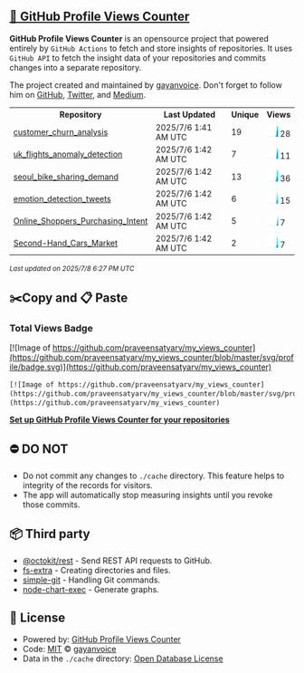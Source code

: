 ## [🚀 GitHub Profile Views Counter](https://github.com/gayanvoice/github-profile-views-counter)
**GitHub Profile Views Counter** is an opensource project that powered entirely by  `GitHub Actions` to fetch and store insights of repositories.
It uses `GitHub API` to fetch the insight data of your repositories and commits changes into a separate repository.

The project created and maintained by [gayanvoice](https://github.com/gayanvoice). Don't forget to follow him on [GitHub](https://github.com/gayanvoice), [Twitter](https://twitter.com/gayanvoice), and [Medium](https://gayanvoice.medium.com/).

<table>
	<tr>
		<th>
			Repository
		</th>
		<th>
			Last Updated
		</th>
		<th>
			Unique
		</th>
		<th>
			Views
		</th>
	</tr>
	<tr>
		<td>
			<a href="https://github.com/praveensatyarv/my_views_counter/tree/master/readme/977643454/year.md">
				customer_churn_analysis
			</a>
		</td>
		<td>
			2025/7/6 1:41 AM UTC
		</td>
		<td>
			19
		</td>
		<td>
			<img alt="Response time graph" src="https://github.com/praveensatyarv/my_views_counter/raw/master/graph/977643454/small/year.png" height="20"> 28
		</td>
	</tr>
	<tr>
		<td>
			<a href="https://github.com/praveensatyarv/my_views_counter/tree/master/readme/915952192/year.md">
				uk_flights_anomaly_detection
			</a>
		</td>
		<td>
			2025/7/6 1:42 AM UTC
		</td>
		<td>
			7
		</td>
		<td>
			<img alt="Response time graph" src="https://github.com/praveensatyarv/my_views_counter/raw/master/graph/915952192/small/year.png" height="20"> 11
		</td>
	</tr>
	<tr>
		<td>
			<a href="https://github.com/praveensatyarv/my_views_counter/tree/master/readme/912692323/year.md">
				seoul_bike_sharing_demand
			</a>
		</td>
		<td>
			2025/7/6 1:42 AM UTC
		</td>
		<td>
			13
		</td>
		<td>
			<img alt="Response time graph" src="https://github.com/praveensatyarv/my_views_counter/raw/master/graph/912692323/small/year.png" height="20"> 36
		</td>
	</tr>
	<tr>
		<td>
			<a href="https://github.com/praveensatyarv/my_views_counter/tree/master/readme/911202533/year.md">
				emotion_detection_tweets
			</a>
		</td>
		<td>
			2025/7/6 1:42 AM UTC
		</td>
		<td>
			6
		</td>
		<td>
			<img alt="Response time graph" src="https://github.com/praveensatyarv/my_views_counter/raw/master/graph/911202533/small/year.png" height="20"> 15
		</td>
	</tr>
	<tr>
		<td>
			<a href="https://github.com/praveensatyarv/my_views_counter/tree/master/readme/893198540/year.md">
				Online_Shoppers_Purchasing_Intent
			</a>
		</td>
		<td>
			2025/7/6 1:42 AM UTC
		</td>
		<td>
			5
		</td>
		<td>
			<img alt="Response time graph" src="https://github.com/praveensatyarv/my_views_counter/raw/master/graph/893198540/small/year.png" height="20"> 7
		</td>
	</tr>
	<tr>
		<td>
			<a href="https://github.com/praveensatyarv/my_views_counter/tree/master/readme/886172486/year.md">
				Second-Hand_Cars_Market
			</a>
		</td>
		<td>
			2025/7/6 1:42 AM UTC
		</td>
		<td>
			2
		</td>
		<td>
			<img alt="Response time graph" src="https://github.com/praveensatyarv/my_views_counter/raw/master/graph/886172486/small/year.png" height="20"> 7
		</td>
	</tr>
</table>

<small><i>Last updated on 2025/7/8 6:27 PM UTC</i></small>

## ✂️Copy and 📋 Paste
### Total Views Badge
[![Image of https://github.com/praveensatyarv/my_views_counter](https://github.com/praveensatyarv/my_views_counter/blob/master/svg/profile/badge.svg)](https://github.com/praveensatyarv/my_views_counter)

```readme
[![Image of https://github.com/praveensatyarv/my_views_counter](https://github.com/praveensatyarv/my_views_counter/blob/master/svg/profile/badge.svg)](https://github.com/praveensatyarv/my_views_counter)
```
[**Set up GitHub Profile Views Counter for your repositories**](https://github.com/gayanvoice/github-profile-views-counter)
## ⛔ DO NOT
- Do not commit any changes to `./cache` directory. This feature helps to integrity of the records for visitors.
- The app will automatically stop measuring insights until you revoke those commits.
## 📦 Third party

- [@octokit/rest](https://www.npmjs.com/package/@octokit/rest) - Send REST API requests to GitHub.
- [fs-extra](https://www.npmjs.com/package/fs-extra) - Creating directories and files.
- [simple-git](https://www.npmjs.com/package/simple-git) - Handling Git commands.
- [node-chart-exec](https://www.npmjs.com/package/node-chart-exec) - Generate graphs.
## 📄 License
- Powered by: [GitHub Profile Views Counter](https://github.com/gayanvoice/github-profile-views-counter)
- Code: [MIT](./LICENSE) © [gayanvoice](https://github.com/gayanvoice)
- Data in the `./cache` directory: [Open Database License](https://opendatacommons.org/licenses/odbl/1-0/)